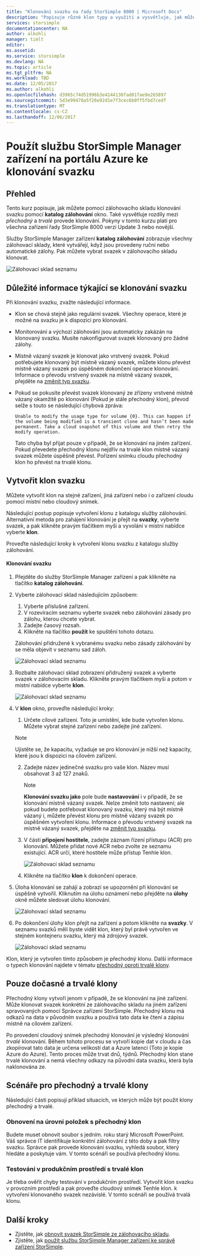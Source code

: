 ```yaml
---
title: "Klonování svazku na řady StorSimple 8000 | Microsoft Docs"
description: "Popisuje různé klon typy a využití a vysvětluje, jak můžete pomocí zálohovacího skladu klonování svazku na zařízení řady StorSimple 8000."
services: storsimple
documentationcenter: NA
author: alkohli
manager: timlt
editor: 
ms.assetid: 
ms.service: storsimple
ms.devlang: NA
ms.topic: article
ms.tgt_pltfrm: NA
ms.workload: TBD
ms.date: 12/05/2017
ms.author: alkohli
ms.openlocfilehash: d3965c74d51996b3e4144130fad01fae9e265897
ms.sourcegitcommit: 5d3e99478a5f26e92d1e7f3cec6b0ff5fbd7cedf
ms.translationtype: MT
ms.contentlocale: cs-CZ
ms.lasthandoff: 12/06/2017
---
```

# <a name="use-the-storsimple-device-manager-service-in-azure-portal-to-clone-a-volume"></a>Použít službu StorSimple Manager zařízení na portálu Azure ke klonování svazku

## <a name="overview"></a>Přehled

Tento kurz popisuje, jak můžete pomocí zálohovacího skladu klonování svazku pomocí **katalog zálohování** okno. Také vysvětluje rozdíly mezi *přechodný* a *trvalé* provede klonování. Pokyny v tomto kurzu platí pro všechna zařízení řady StorSimple 8000 verzi Update 3 nebo novější.

Služby StorSimple Manager zařízení **katalog zálohování** zobrazuje všechny zálohovací sklady, které vytvářejí, když jsou provedeny ruční nebo automatické zálohy. Pak můžete vybrat svazek v zálohovacího skladu klonovat.

 ![Zálohovací sklad seznamu](./media/storsimple-8000-clone-volume-u2/bucatalog.png)

## <a name="considerations-for-cloning-a-volume"></a>Důležité informace týkající se klonování svazku

Při klonování svazku, zvažte následující informace.

- Klon se chová stejně jako regulární svazek. Všechny operace, které je možné na svazku je k dispozici pro klonování.

- Monitorování a výchozí zálohování jsou automaticky zakázán na klonovaný svazku. Musíte nakonfigurovat svazek klonovaný pro žádné zálohy.

- Místně vázaný svazek je klonovat jako vrstvený svazek. Pokud potřebujete klonovaný být místně vázaný svazek, můžete klonu převést místně vázaný svazek po úspěšném dokončení operace klonování. Informace o převodu vrstvený svazek na místně vázaný svazek, přejděte na [změnit typ svazku](storsimple-8000-manage-volumes-u2.md#change-the-volume-type).

- Pokud se pokusíte převést svazek klonovaný ze zřízeny vrstvené místně vázaný okamžitě po klonování (Pokud je stále přechodný klon), převod selže s touto se následující chybová zpráva:

    `Unable to modify the usage type for volume {0}. This can happen if the volume being modified is a transient clone and hasn’t been made permanent. Take a cloud snapshot of this volume and then retry the modify operation.`

    Tato chyba byl přijat pouze v případě, že se klonování na jiném zařízení. Pokud převedete přechodný klonu nejdřív na trvalé klon místně vázaný svazek můžete úspěšně převést. Pořízení snímku cloudu přechodný klon ho převést na trvalé klonu.

## <a name="create-a-clone-of-a-volume"></a>Vytvořit klon svazku

Můžete vytvořit klon na stejné zařízení, jiná zařízení nebo i o zařízení cloudu pomocí místní nebo cloudový snímek.

Následující postup popisuje vytvoření klonu z katalogu služby zálohování.  Alternativní metoda pro zahájení klonování je přejít na **svazky**, vyberte svazek, a pak klikněte pravým tlačítkem myši a vyvolání v místní nabídce vyberte **klon**.

Proveďte následující kroky k vytvoření klonu svazku z katalogu služby zálohování.

#### <a name="to-clone-a-volume"></a>Klonování svazku

1. Přejděte do služby StorSimple Manager zařízení a pak klikněte na tlačítko **katalog zálohování**.

2. Vyberte zálohovací sklad následujícím způsobem:
   
   1. Vyberte příslušné zařízení.
   2. V rozevíracím seznamu vyberte svazek nebo zálohování zásady pro zálohu, kterou chcete vybrat.
   3. Zadejte časový rozsah.
   4. Klikněte na tlačítko **použít** ke spuštění tohoto dotazu.

    Zálohování přidružené k vybranému svazku nebo zásady zálohování by se měla objevit v seznamu sad záloh.
   
    ![Zálohovací sklad seznamu](./media/storsimple-8000-clone-volume-u2/bucatalog.png)
     
3. Rozbalte zálohovací sklad zobrazení přidružený svazek a vyberte svazek v zálohovacím skladu. Klikněte pravým tlačítkem myši a potom v místní nabídce vyberte **klon**.

   ![Zálohovací sklad seznamu](./media/storsimple-8000-clone-volume-u2/clonevol3b.png) 

3. V **klon** okno, proveďte následující kroky:
   
    1. Určete cílové zařízení. Toto je umístění, kde bude vytvořen klonu. Můžete vybrat stejné zařízení nebo zadejte jiné zařízení.

      > [!NOTE]
      > Ujistěte se, že kapacitu, vyžaduje se pro klonování je nižší než kapacity, které jsou k dispozici na cílovém zařízení.
       
    2. Zadejte název jedinečné svazku pro vaše klon. Název musí obsahovat 3 až 127 znaků.
      
        > [!NOTE]
        > **Klonování svazku jako** pole bude **nastavování** i v případě, že se klonování místně vázaný svazek. Nelze změnit toto nastavení; ale pokud budete potřebovat klonovaný svazku, který má být místně vázaný i, můžete převést klonu pro místně vázaný svazek po úspěšném vytvoření klonu. Informace o převodu vrstvený svazek na místně vázaný svazek, přejděte na [změnit typ svazku](storsimple-8000-manage-volumes-u2.md#change-the-volume-type).
          
    3. V části **připojení hostitele**, zadejte záznam řízení přístupu (ACR) pro klonování. Můžete přidat nové ACR nebo zvolte ze seznamu existující. ACR určí, které hostitele může přístup Tenhle klon.
      
        ![Zálohovací sklad seznamu](./media/storsimple-8000-clone-volume-u2/clonevol3a.png) 

    4. Klikněte na tlačítko **klon** k dokončení operace.

4. Úloha klonování se zahájí a zobrazí se upozornění při klonování se úspěšně vytvořil. Kliknutím na úlohu oznámení nebo přejděte na **úlohy** okně můžete sledovat úlohu klonování.

    ![Zálohovací sklad seznamu](./media/storsimple-8000-clone-volume-u2/clonevol5.png)

7. Po dokončení úlohy klon přejít na zařízení a potom klikněte na **svazky**. V seznamu svazků měli byste vidět klon, který byl právě vytvořen ve stejném kontejneru svazku, který má zdrojový svazek.

    ![Zálohovací sklad seznamu](./media/storsimple-8000-clone-volume-u2/clonevol6.png)

Klon, který je vytvořen tímto způsobem je přechodný klonu. Další informace o typech klonování najdete v tématu [přechodný oproti trvalé klony](#transient-vs-permanent-clones).


## <a name="transient-vs-permanent-clones"></a>Pouze dočasné a trvalé klony
Přechodný klony vytvoří jenom v případě, že se klonování na jiné zařízení. Může klonovat svazek konkrétní ze zálohovacího skladu na jiném zařízení spravovaných pomocí Správce zařízení StorSimple. Přechodný klonu má odkazů na data v původním svazku a používá tato data ke čtení a zápisu místně na cílovém zařízení.

Po provedení cloudový snímek přechodný klonování je výsledný klonování *trvalé* klonování. Během tohoto procesu se vytvoří kopie dat v cloudu a čas zkopírovat tato data je určena velikostí dat a Azure latenci (Toto je kopie Azure do Azure). Tento proces může trvat dnů, týdnů. Přechodný klon stane trvalé klonování a nemá všechny odkazy na původní data svazku, která byla naklonována ze.

## <a name="scenarios-for-transient-and-permanent-clones"></a>Scénáře pro přechodný a trvalé klony
Následující části popisují příklad situacích, ve kterých může být použit klony přechodný a trvalé.

### <a name="item-level-recovery-with-a-transient-clone"></a>Obnovení na úrovni položek s přechodný klon
Budete muset obnovit soubor s jedním. roku starý Microsoft PowerPoint. Váš správce IT identifikuje konkrétní zálohování z této doby a pak filtry svazku. Správce pak provede klonování svazku, vyhledá soubor, který hledáte a poskytuje vám. V tomto scénáři se používá přechodný klonu.

### <a name="testing-in-the-production-environment-with-a-permanent-clone"></a>Testování v produkčním prostředí s trvalé klon
Je třeba ověřit chyby testování v produkčním prostředí. Vytvořit klon svazku v provozním prostředí a pak proveďte cloudový snímek Tenhle klon. k vytvoření klonovaného svazek nezávislé. V tomto scénáři se používá trvalá klonu.

## <a name="next-steps"></a>Další kroky
* Zjistěte, jak [obnovit svazek StorSimple ze zálohovacího skladu](storsimple-8000-restore-from-backup-set-u2.md).
* Zjistěte, jak [použít službu StorSimple Manager zařízení ke správě zařízení StorSimple](storsimple-8000-manager-service-administration.md).

